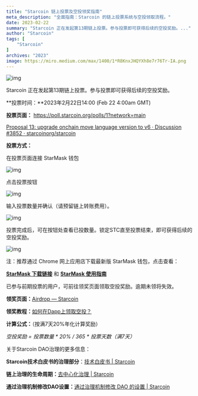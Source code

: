 ```yaml
---
title: "Starcoin 链上投票及空投领奖指南"
meta_description: "全面指南：Starcoin 的链上投票系统与空投领取流程。"
date: 2023-02-22
summary: "Starcoin 正在发起第13期链上投票。参与投票即可获得后续的空投奖励。..."
author: "Starcoin"
tags: [
    "Starcoin"
]
archives: "2023"
image: https://miro.medium.com/max/1400/1*R8KnxJHQYXh8e7r76Tr-IA.png
---
```


![img](https://miro.medium.com/max/1400/1*R8KnxJHQYXh8e7r76Tr-IA.png)

Starcoin 正在发起第13期链上投票。参与投票即可获得后续的空投奖励。

**投票时间：**2023年2月22日14:00 (Feb 22 4:00am GMT)

**投票页面：**
https://poll.starcoin.org/polls/1?network=main

[Proposal 13: upgrade onchain move language version to v6 · Discussion #3852 · starcoinorg/starcoin](https://github.com/starcoinorg/starcoin/discussions/3852#discussioncomment-5059485)

**投票方式：**

在投票页面连接 StarMask 钱包

![img](https://miro.medium.com/max/1400/1*TZZm6ok8465M1G6pcsG2wg.png)

点击投票按钮

![img](https://miro.medium.com/max/1400/1*BzTVt14LDBKOQPu3I5vMNQ.png)

输入投票数量并确认（请预留链上转账费用）。

![img](https://miro.medium.com/max/1400/1*YYugR0-9EywF_tyN5GFFBA.png)

投票完成后，可在按钮处查看已投数量。锁定STC直至投票结束，即可获得后续的空投奖励。

![img](https://miro.medium.com/max/1400/1*BgGNQRec4nYra3gspoRctA.png)

注：推荐通过 Chrome 网上应用店下载最新版 StarMask 钱包，点击查看：

[**StarMask 下载链接**](https://chrome.google.com/webstore/detail/starmask/mfhbebgoclkghebffdldpobeajmbecfk/related?hl=zh-CN) 和 [**StarMask 使用指南**](https://www.youtube.com/watch?v=vNPuM7A714c)

已参与前期投票的用户，可前往领奖页面领取空投奖励。逾期未领将失效。

**领奖页面：**[Airdrop — Starcoin](https://airdrop.starcoin.org/)

**领奖教程：**[如何在Dapp上领取空投？](https://b.xiumi.us/board/v5/5dGxs/308620481)

**计算公式：**（按满7天20%年化计算奖励）

*空投奖励 = 投票数量 \* 20% / 365 \* 投票天数（满7天）*

关于Starcoin DAO治理的更多信息：

**Starcoin技术白皮书的治理部分**：[技术白皮书 | Starcoin](https://starcoin.org/zh/overview/technology_whitepaper/)

**链上治理的生命周期：**[去中心化治理 | Starcoin](https://starcoin.org/zh/developer/key_concepts/dao_governance/)

**通过治理机制修改DAO设置：**[通过治理机制修改 DAO 的设置 | Starcoin](https://starcoin.org/zh/developer/cli/modify_dao_config/)